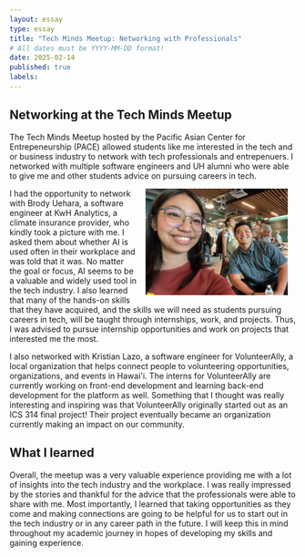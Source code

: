 ```yaml
---
layout: essay
type: essay
title: "Tech Minds Meetup: Networking with Professionals"
# All dates must be YYYY-MM-DD format!
date: 2025-02-14
published: true
labels:
---
```


## Networking at the Tech Minds Meetup

The Tech Minds Meetup hosted by the Pacific Asian Center for Entrepeneurship (PACE) allowed students like me interested in the tech and or business industry to network with tech professionals and entrepenuers. I networked with multiple software engineers and UH alumni who were able to give me and other students advice on pursuing careers in tech.

<div>
 <img src="../img/IMG_0079.JPG" class="img-thumbnail" style="float: right; margin-left:15px; margin-right: 15px;" width="250px" alt="Picture with Brody Uehara (on the right)">
</div>

I had the opportunity to network with Brody Uehara, a software engineer at KwH Analytics, a climate insurance provider, who kindly took a picture with me. I asked them about whether AI is used often in their workplace and was told that it was. No matter the goal or focus, AI seems to be a valuable and widely used tool in the tech industry. I also learned that many of the hands-on skills that they have acquired, and the skills we will need as students pursuing careers in tech, will be taught through internships, work, and projects. Thus, I was advised to pursue internship opportunities and work on projects that interested me the most.

I also networked with Kristian Lazo, a software engineer for VolunteerAlly, a local organization that helps connect people to volunteering opportunities, organizations, and events in Hawai'i. The interns for VolunteerAlly are currently working on front-end development and learning back-end development for the platform as well. Something that I thought was really interesting and inspiring was that VolunteerAlly originally started out as an ICS 314 final project! Their project eventually became an organization currently making an impact on our community.  

## What I learned

Overall, the meetup was a very valuable experience providing me with a lot of insights into the tech industry and the workplace. I was really impressed by the stories and thankful for the advice that the professionals were able to share with me. Most importantly, I learned that taking opportunities as they come and making connections are going to be helpful for us to start out in the tech industry or in any career path in the future. I will keep this in mind throughout my academic journey in hopes of developing my skills and gaining experience.